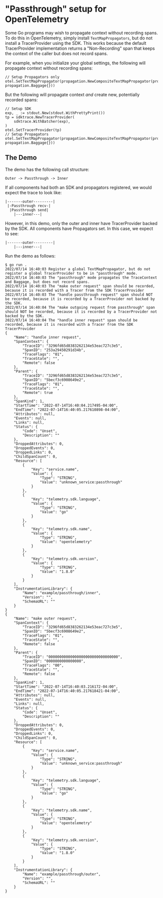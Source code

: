 # "Passthrough" setup for OpenTelemetry

Some Go programs may wish to propagate context without recording spans. To do this in OpenTelemetry, simply install `TextMapPropagators`, but do not install a TracerProvider using the SDK. This works because the default TracerProvider implementation returns a "Non-Recording" span that keeps the context of the caller but does not record spans.

For example, when you initialize your global settings, the following will propagate context without recording spans:

```golang
// Setup Propagators only
otel.SetTextMapPropagator(propagation.NewCompositeTextMapPropagator(propagation.TraceContext{}, propagation.Baggage{}))
```

But the following will propagate context _and_ create new, potentially recorded spans:

```golang
// Setup SDK
exp, _ := stdout.New(stdout.WithPrettyPrint())
tp = sdktrace.NewTracerProvider(
    sdktrace.WithBatcher(exp),
)
otel.SetTracerProvider(tp)
// Setup Propagators
otel.SetTextMapPropagator(propagation.NewCompositeTextMapPropagator(propagation.TraceContext{}, propagation.Baggage{}))
```

## The Demo

The demo has the following call structure:

`Outer -> Passthrough -> Inner`

If all components had both an SDK and propagators registered, we would expect the trace to look like:

```
|-------outer---------|
 |-Passthrough recv-|
  |Passthrough send|
    |---inner---|
```

However, in this demo, only the outer and inner have TracerProvider backed by the SDK. All components have Propagators set. In this case, we expect to see:

```
|-------outer---------|
    |---inner---|
```

Run the demo as follows:

```console
$ go run .
2022/07/14 16:40:03 Register a global TextMapPropagator, but do not register a global TracerProvider to be in "passthrough" mode.
2022/07/14 16:40:03 The "passthrough" mode propagates the TraceContext and Baggage, but does not record spans.
2022/07/14 16:40:03 The "make outer request" span should be recorded, because it is recorded with a Tracer from the SDK TracerProvider
2022/07/14 16:40:03 The "handle passthrough request" span should NOT be recorded, because it is recorded by a TracerProvider not backed by the SDK.
2022/07/14 16:40:04 The "make outgoing request from passthrough" span should NOT be recorded, because it is recorded by a TracerProvider not backed by the SDK.
2022/07/14 16:40:04 The "handle inner request" span should be recorded, because it is recorded with a Tracer from the SDK TracerProvider
{
	"Name": "handle inner request",
	"SpanContext": {
		"TraceID": "3296fd65d8383262134e53eac727c3e5",
		"SpanID": "253a29450291d34b",
		"TraceFlags": "01",
		"TraceState": "",
		"Remote": false
	},
	"Parent": {
		"TraceID": "3296fd65d8383262134e53eac727c3e5",
		"SpanID": "5becf3c6908649e2",
		"TraceFlags": "01",
		"TraceState": "",
		"Remote": true
	},
	"SpanKind": 1,
	"StartTime": "2022-07-14T16:40:04.217495-04:00",
	"EndTime": "2022-07-14T16:40:05.217610898-04:00",
	"Attributes": null,
	"Events": null,
	"Links": null,
	"Status": {
		"Code": "Unset",
		"Description": ""
	},
	"DroppedAttributes": 0,
	"DroppedEvents": 0,
	"DroppedLinks": 0,
	"ChildSpanCount": 0,
	"Resource": [
		{
			"Key": "service.name",
			"Value": {
				"Type": "STRING",
				"Value": "unknown_service:passthrough"
			}
		},
		{
			"Key": "telemetry.sdk.language",
			"Value": {
				"Type": "STRING",
				"Value": "go"
			}
		},
		{
			"Key": "telemetry.sdk.name",
			"Value": {
				"Type": "STRING",
				"Value": "opentelemetry"
			}
		},
		{
			"Key": "telemetry.sdk.version",
			"Value": {
				"Type": "STRING",
				"Value": "1.8.0"
			}
		}
	],
	"InstrumentationLibrary": {
		"Name": "example/passthrough/inner",
		"Version": "",
		"SchemaURL": ""
	}
}
{
	"Name": "make outer request",
	"SpanContext": {
		"TraceID": "3296fd65d8383262134e53eac727c3e5",
		"SpanID": "5becf3c6908649e2",
		"TraceFlags": "01",
		"TraceState": "",
		"Remote": false
	},
	"Parent": {
		"TraceID": "00000000000000000000000000000000",
		"SpanID": "0000000000000000",
		"TraceFlags": "00",
		"TraceState": "",
		"Remote": false
	},
	"SpanKind": 1,
	"StartTime": "2022-07-14T16:40:03.216172-04:00",
	"EndTime": "2022-07-14T16:40:05.217618421-04:00",
	"Attributes": null,
	"Events": null,
	"Links": null,
	"Status": {
		"Code": "Unset",
		"Description": ""
	},
	"DroppedAttributes": 0,
	"DroppedEvents": 0,
	"DroppedLinks": 0,
	"ChildSpanCount": 0,
	"Resource": [
		{
			"Key": "service.name",
			"Value": {
				"Type": "STRING",
				"Value": "unknown_service:passthrough"
			}
		},
		{
			"Key": "telemetry.sdk.language",
			"Value": {
				"Type": "STRING",
				"Value": "go"
			}
		},
		{
			"Key": "telemetry.sdk.name",
			"Value": {
				"Type": "STRING",
				"Value": "opentelemetry"
			}
		},
		{
			"Key": "telemetry.sdk.version",
			"Value": {
				"Type": "STRING",
				"Value": "1.8.0"
			}
		}
	],
	"InstrumentationLibrary": {
		"Name": "example/passthrough/outer",
		"Version": "",
		"SchemaURL": ""
	}
}
```
